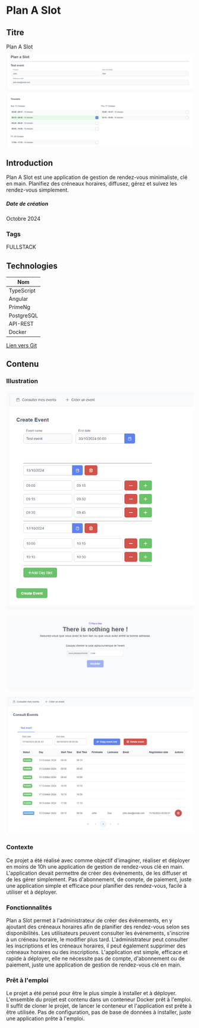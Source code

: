# Plan A Slot

## Titre

Plan A Slot

![Image de preview](https://raw.githubusercontent.com/Eric-Philippe/PlanASlot/refs/heads/main/res/register.png)

## Introduction

Plan A Slot est une application de gestion de rendez-vous minimaliste, clé en main. Planifiez des créneaux horaires, diffusez, gérez et suivez les rendez-vous simplement.

##### Date de création

Octobre 2024

### Tags

FULLSTACK

## Technologies

| Nom        |
| ---------- |
| TypeScript |
| Angular    |
| PrimeNg    |
| PostgreSQL |
| API-REST   |
| Docker     |

[Lien vers Git](https://github.com/Eric-Philippe/PlanASlot)

## Contenu

### Illustration

![Création d'un évènement](https://raw.githubusercontent.com/Eric-Philippe/PlanASlot/refs/heads/main/res/create.png)

![404 Page](https://raw.githubusercontent.com/Eric-Philippe/PlanASlot/refs/heads/main/res/nothere.png)

![Page Consulter](https://raw.githubusercontent.com/Eric-Philippe/PlanASlot/refs/heads/main/res/consult.png)

### Contexte

Ce projet a été réalisé avec comme objectif d'imaginer, réaliser et déployer en moins de 10h une application de gestion de rendez-vous clé en main. L'application devait permettre de créer des évènements, de les diffuser et de les gérer simplement. Pas d'abonnement, de compte, de paiement, juste une application simple et efficace pour planifier des rendez-vous, facile à utiliser et à déployer.

### Fonctionnalités

Plan a Slot permet à l'administrateur de créer des évènements, en y ajoutant des créneaux horaires afin de planifier des rendez-vous selon ses disponibilités. Les utilisateurs peuvent consulter les évènements, s'inscrire à un créneau horaire, le modifier plus tard. L'administrateur peut consulter les inscriptions et les créneaux horaires, il peut également supprimer des créneaux horaires ou des inscriptions. L'application est simple, efficace et rapide à déployer, elle ne nécessite pas de compte, d'abonnement ou de paiement, juste une application de gestion de rendez-vous clé en main.

### Prêt à l'emploi

Le projet a été pensé pour être le plus simple à installer et à déployer. L'ensemble du projet est contenu dans un conteneur Docker prêt à l'emploi. Il suffit de cloner le projet, de lancer le conteneur et l'application est prête à être utilisée. Pas de configuration, pas de base de données à installer, juste une application prête à l'emploi.
